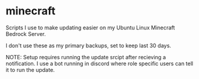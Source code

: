 # minecraft
Scripts I use to make updating easier on my Ubuntu Linux Minecraft Bedrock Server.

I don't use these as my primary backups, set to keep last 30 days.


NOTE: Setup requires running the update srcipt after recieving a notification. I use a bot running in discord where role specific users can tell it to run the update.
